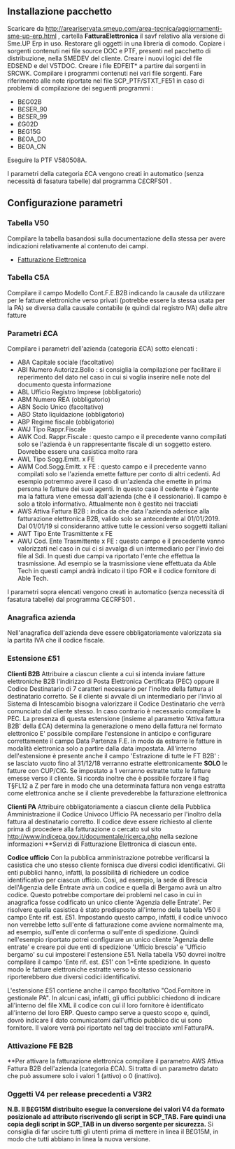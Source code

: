 ## Installazione pacchetto
Scaricare da http://areariservata.smeup.com/area-tecnica/aggiornamenti-sme-up-erp.html , cartella **FatturaElettronica** il savf relativo alla versione di Sme.UP Erp in uso.
Restorare gli oggetti in una libreria di comodo.
Copiare i sorgenti contenuti nei file source DOC e PTF, presenti nel pacchetto di distribuzione, nella SMEDEV del cliente.
Creare i nuovi logici del file EDSEND e del V5TDOC.
Creare i file EDFEIT* a partire dai sorgenti in SRCWK.
Compilare i programmi contenuti nei vari file sorgenti. Fare riferimento alle note riportate nel file SCP_PTF/STXT_FE51 in caso di problemi di compilazione dei seguenti programmi : 
 * B£G02B
 * B£SER_90
 * B£SER_99
 * £G02D
 * B£G15G
 * B£OA_DO
 * B£OA_CN

Eseguire la PTF V580508A.

I parametri della categoria  £CA vengono creati in automatico (senza necessità di fasatura tabelle) dal programma  C£CRFS01 .


## Configurazione parametri

### Tabella V50
Compilare la tabella basandosi sulla documentazione della stessa per avere indicazioni relativamente al contenuto dei campi.

- [Fatturazione Elettronica](Sorgenti/OG/TA/TA_V50)

### Tabella C5A
Compilare il campo Modello Cont.F.E.B2B indicando la causale da utilizzare per le fatture elettroniche verso privati (potrebbe essere la stessa usata per la PA) se diversa dalla causale contabile (e quindi dal registro IVA) delle altre fatture


### Parametri £CA

Compilare i parametri dell'azienda (categoria £CA) sotto elencati : 
* ABA  Capitale sociale (facoltativo)
* ABI  Numero Autorizz.Bollo :  si consiglia la compilazione per facilitare il reperimento del dato nel caso in cui si voglia inserire nelle note del documento questa informazione
* ABL  Ufficio Registro Imprese (obbligatorio)
* ABM  Numero REA (obbligatorio)
* ABN  Socio Unico (facoltativo)
* ABO  Stato liquidazione (obbligatorio)
* ABP  Regime fiscale (obbligatorio)
* AWJ  Tipo Rappr.Fiscale
* AWK  Cod. Rappr.Fiscale :  questo campo e il precedente vanno compilati solo se l'azienda è un rappresentante fiscale di un soggetto estero. Dovrebbe essere una casistica molto rara
* AWL  Tipo Sogg.Emitt. x FE
* AWM  Cod.Sogg.Emitt. x FE :  questo campo e il precedente vanno compilati solo se l'azienda emette fatture per conto di altri cedenti. Ad esempio potremmo avere il caso di un'azienda che emette in prima persona le fatture dei suoi agenti. In questo caso il cedente è l'agente ma la fattura viene emessa dall'azienda (che è il cessionario). Il campo è solo a titolo informativo. Attualmente non è gestito nei tracciati
* AWS  Attiva Fattura B2B :  indica da che data l'azienda aderisce alla fatturazione elettronica B2B, valido solo se antecedente al 01/01/2019. Dal 01/01/19 si consideranno attive tutte le cessioni verso soggetti italiani
* AWT Tipo Ente Trasmittente x FE
* AWU Cod. Ente Trasmittente x FE :  questo campo e il precedente vanno valorizzati nel caso in cui ci si avvalga di un intermediario per l'invio dei file al Sdi. In questi due campi va riportato l'ente che effettua la trasmissione. Ad esempio se la trasmissione viene effettuata da Able Tech in questi campi andrà indicato il tipo FOR e il codice fornitore di Able Tech.

I parametri sopra elencati vengono creati in automatico (senza necessità di fasatura tabelle) dal programma  C£CRFS01 .

### Anagrafica azienda

Nell'anagrafica dell'azienda deve essere obbligatoriamente valorizzata sia la partita IVA che il codice fiscale.

### Estensione £51

**Clienti B2B**
Attribuire a ciascun cliente a cui si intenda inviare fatture elettroniche B2B l'indirizzo di Posta Elettronica Certificata (PEC) oppure il Codice Destinatario di 7 caratteri necessario per l'inoltro della fattura al destinatario corretto.
Se il cliente si avvale di un intermediario per l'invio al Sistema di Intescambio bisogna valorizzare il Codice Destinatario che verrà comunciato dal cliente stesso. In caso contrario è necessario compilare la PEC.
La presenza di questa estensione (insieme al parametro 'Attiva fattura B2B' della £CA) determina la generazione o meno della fattura nel formato elettronico
E' possibile compilare l'estensione in anticipo e configurare correttamente il campo Data Partenza F.E. in modo da estrarre le fatture in modalità elettronica solo a partire dalla data impostata.
All'interno dell'estensione è presente anche il campo 'Estrazione di tutte le FT B2B' :  se lasciato vuoto fino al 31/12/18 verranno estratte elettronicamente **SOLO** le fatture con CUP/CIG. Se impostato a 1 verranno estratte tutte le fatture emesse verso il cliente.
Si ricorda inoltre che è possibile forzare il flag T§FL12 a Z per fare in modo che una determinata fattura non venga estratta come elettronica anche se il cliente prevederebbe la fatturazione elettronica

**Clienti PA**
Attribuire obbligatoriamente a ciascun cliente della Pubblica Amministrazione il Codice Univoco Ufficio PA necessario per l'inoltro della fattura al destinatario corretto.
Il codice deve essere richiesto al cliente prima di procedere alla fatturazione o cercato sul sito http://www.indicepa.gov.it/documentale/ricerca.php nella sezione informazioni **Servizi di Fatturazione Elettronica  di ciascun ente.

**Codice ufficio**
Con la pubblica amministrazione potrebbe verificarsi la casistica che uno stesso cliente fornisca due diversi codici identificativi. Gli enti pubblici hanno, infatti, la possibilità di richiedere un codice identificativo per ciascun ufficio. Così, ad esempio, la sede di Brescia dell'Agenzia delle Entrate avrà un codice e quella di Bergamo avrà un altro codice. Questo potrebbe comportare dei problemi nel caso in cui in anagrafica fosse codificato un unico cliente 'Agenzia delle Entrate'. Per risolvere quella casistica è stato predisposto all'interno della tabella V50 il campo Ente rif. est. £51. Impostando questo campo, infatti, il codice univoco non verrebbe letto sull'ente di fatturazione come avviene normalmente ma, ad esempio, sull'ente di conferma o sull'ente di spedizione.
Quindi nell'esempio riportato potrei configurare un unico cliente 'Agenzia delle entrate' e creare poi due enti di spedizione 'Ufficio brescia' e 'Ufficio bergamo' su cui imposterei l'estensione £51. Nella tabella V50 dovrei inoltre compilare il campo 'Ente rif. est. £51' con 1=Ente spedizione. In questo modo le fatture elettroniche estratte verso lo stesso cessionario riporterebbero due diversi codici identificativi.

L'estensione £51 contiene anche il campo facoltativo "Cod.Fornitore in gestionale PA". In alcuni casi, infatti, gli uffici pubblici chiedono di indicare all'interno del file XML il codice con cui il loro fornitore è identificato all'interno del loro ERP. Questo campo serve a questo scopo e, quindi, dovrò indicare il dato comunicatomi dall'ufficio pubblico dic ui sono fornitore. Il valore verrà poi riportato nel tag <RiferimentoAmministrazione> del tracciato xml FatturaPA.

### Attivazione FE B2B

**Per attivare la fatturazione elettronica compilare il parametro AWS  Attiva Fattura B2B dell'azienda (categoria £CA). Si tratta di un parametro datato che può assumere solo i valori 1 (attivo) o 0 (inattivo).

### Oggetti V4 per release precedenti a V3R2
**N.B. Il B£G15M distribuito esegue la conversione dei valori V4 da formato posizionale ad** **attributo riscrivendo gli script in SCP_TAB.**
**Fare quindi una copia degli script in SCP_TAB in un diverso sorgente per sicurezza.**
Si consiglia di far uscire tutti gli utenti prima di mettere in linea il B£G15M, in modo che tutti abbiano in linea la nuova versione.
